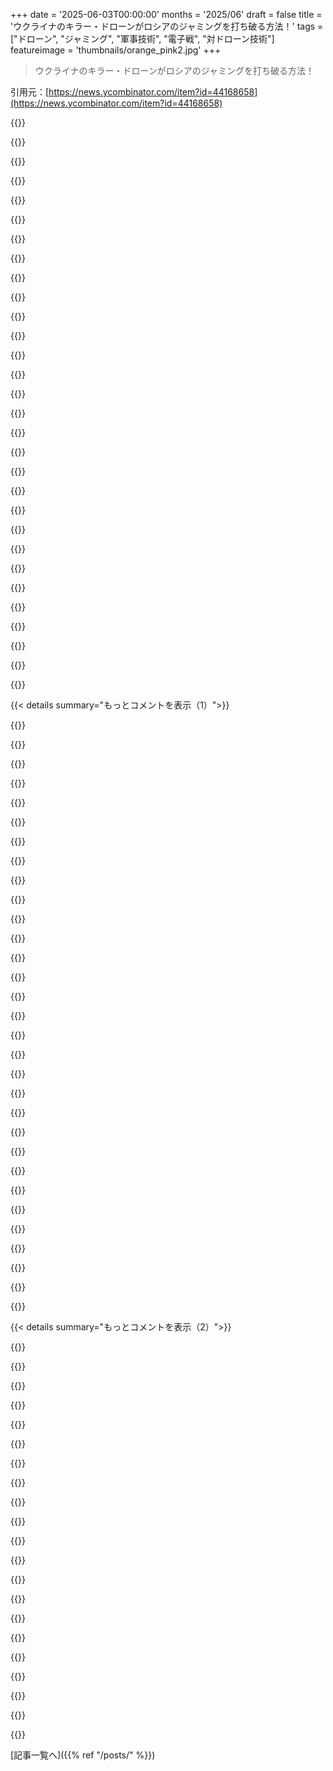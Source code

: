+++
date = '2025-06-03T00:00:00'
months = '2025/06'
draft = false
title = 'ウクライナのキラー・ドローンがロシアのジャミングを打ち破る方法！'
tags = ["ドローン", "ジャミング", "軍事技術", "電子戦", "対ドローン技術"]
featureimage = 'thumbnails/orange_pink2.jpg'
+++

> ウクライナのキラー・ドローンがロシアのジャミングを打ち破る方法！

引用元：[https://news.ycombinator.com/item?id=44168658](https://news.ycombinator.com/item?id=44168658)




{{<matomeQuote body="ドローン戦争ってさ、非人間的で乱用されやすいっていう恐ろしい面と、極薄ファイバーを凧糸にするなんて！みたいなすごい技術面があって、いつも複雑な気持ちになるんだ。今回の進歩も同じ。<br>でもね、新しいゲリラ戦の時代が来るんじゃないかって心配してる。ドローンは安くて誰でも手に入るし、どんどん自律化してる。対抗策は市民には現実的じゃないか、お金がかかるんだ。プログラミングで何ヶ月も前に仕掛けられるから、見つけるのも防ぐのも難しい。特に標的の自動殺傷は、これからの暴力的な蜂起やクーデター、内戦がどうなるか心配だよ。<br>エンジニアとしては全部すごく面白いけど、人間としてはこんな規模で暴力が民主化されちゃったことにゾッとするね。" userName="stego-tech" createdAt="2025/06/03 17:34:06" color="#785bff">}}




{{<matomeQuote body="»エンジニアとしては全部すごく面白いけど、人間としてはこんな規模で暴力が民主化されちゃったことにゾッとするね<br>テロリストに使われたら、どう防げばいいんだろうね？手榴弾とか手作り爆弾を積んだ小型ドローンが簡単に手に入るようになったら？今のヨーロッパのクリスマスマーケットは車両突入を防ぐためにバリケードで囲まれてるけど、ドローンで公共の場に火炎瓶を落とすなんて考える奴が出てきたらどうする？まあ、ドローンなしでも手で投げられるんだけどさ。公共の場所を安全にするって大変だよね、私の仕事じゃなくてよかったよ。" userName="vasco" createdAt="2025/06/03 17:41:23" color="#ff5c5c">}}




{{<matomeQuote body="»プログラミングで何ヶ月も前に仕掛けられるから、見つけるのも防ぐのも難しいんだ<br>これ、考えたことなかったな。最悪のケースって何だろう？<br>傷つけたい国に住んで、フリマとかでDJIドローンを大量に買って、有害なものをつけて森に隠すって、可能かな？引っ越して1年か2年待ってから、一番近い都市部に飛ばして大混乱を引き起こすとか。これ、安上がりで relatively straightforward だし、detect するのも難しそうだよね。何か見落としてるかな？" userName="Y_Y" createdAt="2025/06/03 18:25:13" color="#38d3d3">}}




{{<matomeQuote body="つまりね…市民には無理だよ、少なくとも今はね。いくつか今の対策を見てみようか：<br>* Flak＼Shrapnel＼Birdshot：最後の瞬間の防御としては優秀だけど、市民に大量に持たせるのは安全上まずい。これはナシ。<br>* Nets：防御によく使われるけど、ドローンが下を飛んだり、溶けるようなペイロードに変えたりするのは時間の問題。特攻ドローンで穴を開けて swarm するのもあり得る。市民向けには、今は人が多い場所の deter rent にはなるけど、見栄えは悪いよね。<br>* Buildings：今は一番安全。建物が頑丈で窓がしっかりしていればね。でも市民の建物はほとんど爆発とか外部からの攻撃には強くないし、避難しないといけない時が来る。建物の中なら、今は攻撃を止める方法がまだあるけどね、例えば室内にネットを張るとか、Pellet や buckshot を使った小型銃とか、 optics sensor を blind にする laser とか。でも市民が大規模にやるのは impractical だし、状況によるね。<br>* Jammers： piloted drone にはいいけど、記事が言うように、今の開発は自律型の slaughterbot 向けなんだよね。 jammers はほとんどの国で制限されてるし、攻撃後にそのまま動いてたら first responder の邪魔になる可能性もある。常にオンにしといたら市民生活も disrupt する。これもナシ。<br>* LASERS!：短期的に市民向けには多分これが一番の deter rent だろうね。高出力 IR laser の random strobe は、 swarm の optics を devastate して、 navigation や target acquisition を難しくするか不可能にする。 sensor に保護ガラスをつければ mission 終了までは大丈夫だろうけどね。<br>結局、これが私をdistress させるんだ。 Slaughterbots や Horizon で描かれてる未来が rapid ly approaching してる。自律型ドローンが impunity に murder できて、どんな threat actor でも手に入れられる affordable さ。現代の human database （顔、biometrics 、 profile 、場所、習慣、スケジュール）と組み合わせたら、 assassination や murder がドローン一つでできる時代が近づいてる。<br>それが私を horrify させるんだ。そして defence industry で働いた経験から学んだことがあるとすれば、それは誰もそんな power を持って信用できる奴はいないってこと。これを作ってる企業は絶対 dissident 、 opposition 、 regulator 、 government に対して使うだろう（または使うのを condone するだろう）。 Pandora’s Box はもう開いちゃったし、それがもたらす horror を十分に理解してる人は少ないと思うね。" userName="stego-tech" createdAt="2025/06/03 18:38:39" color="#785bff">}}




{{<matomeQuote body="私は国家形成、国家規模、政府形態に対する政治的影響にも fascinate されてるよ。<br>国家形成って、大きくて高度に訓練された常備軍 vs 小さくて分散した武器製造の相対的な軍事効率を追う傾向があるんだ。ローマ帝国は legion に払うお金がなくなって崩壊した。初期中世の小さな部族や王国は、 longbow と mounted knight が再び大きくて高度に訓練された常備軍に advantage を与えたことで、盛期中世の大きな王国に unified した。これらは gunpowder musket が knight の armor を全て useless にしたことで、 Renaissance の city-state に collapsed したんだ。その後、 mechanized arms と airplane が軍事兵器になり、それを生産するには大きな territory の resource が必要になったことで nation-state が dominate した。<br>drone は、製造が安価で、使いやすく、既存の weapon system に対して extremely lethal だから、 similar な政治 revolution を生み出す likely だね。そして、それは smaller political units 向けに tailor-made されてるみたいだ： drone は侵攻軍を lay waste できるけど、 range がだいたい10-20 miles しかないから power projection には suck する。主要な政治組織として city-state への回帰が見られるかもしれない？ Russia vs The U.S. vs China が tops になるかって議論は全部 moot になるかもしれない。 nation-state って概念そのものが disintegrate して、代わりに Beijing vs Shanghai vs Shenzhen vs Moscow vs Kiev vs The Bay Area vs NYC vs Washington DC ってなるかも？ drone は shipping lane を defend するのにも ideal だから、 economically-bound な city-state の loose confederation が見られるかもしれないけど、それぞれが独自の culture と social law を持ってるね。" userName="nostrademons" createdAt="2025/06/03 22:13:54" color="#ff5c5c">}}




{{<matomeQuote body="それか isolationism の反対、つまり政府が今削ってる soft power を使うこともできるんじゃないかな。貧困国が成長するのを助ける Aid programme とかさ。中東への爆撃は1世紀くらい試されてるけど、助けになったようには見えないよね。" userName="lostlogin" createdAt="2025/06/03 17:59:00" color="">}}




{{<matomeQuote body="この記事、drone に対して展開されてる weird な解決策の中には触れてないものもあったね。例えば、 Russia は critical infrastructure site の多くを巨大な nets （ golf course の barrier net に似てる）で囲んでるんだ。あと、上から nets を落として target drone を bunch of netting に snag させて blades を tangle させる anti-drone drone も開発してるらしいよ。" userName="myflash13" createdAt="2025/06/03 18:08:30" color="#785bff">}}




{{<matomeQuote body="私の意見だけど、 drone の supply chain には SoC、 radios、 optics、 batteries とか high-tech manufacturing が必要で、 state 規模の stability と resource extraction が必要なんだよ。ゲリラが使う drone もどこかから既成品の micro controller が必要で、裏庭で作ってるわけじゃないんだ。" userName="heavyset_go" createdAt="2025/06/04 00:16:54" color="">}}




{{<matomeQuote body="これは今の銃器の状況に似てるかもね。襲う側は一般市民より有利だけど、警察みたいな対策には勝てない。<br>米軍はもう4年くらいキネティックドローン対策をため込んでるよ。11ポンドくらいの頑丈な自律ドローンで、時速90マイルくらいで突っ込んで目標を物理的に破壊してから帰還するんだ。<br>それに1～2年前の米軍のEW（電子戦）技術を加えれば、自律ドローンですら無力化できる。これでかなり総合的な防御ができるんだ。つまり、この技術は可能どころか、既に存在してるってこと。<br>完璧かって？いや、違うね。今の銃や爆発物への防御も完璧じゃないしね。それは対策の反応時間があるからだよ。だから、特別に危険な状況に突入してるわけじゃないんだ。<br>追記：<br>無人航空機が初めて一般市民に使われたら、人口密集地でのドローン飛行は許可なしじゃ禁止されると思うな。そうすれば、許可なく飛んでるドローンは即座に撃墜できるからね。" userName="GoatInGrey" createdAt="2025/06/03 19:42:47" color="#38d3d3">}}




{{<matomeQuote body="テロリストが使う場合にどうやって防御するの？手りゅう弾とか自作爆弾を積んだ小型ドローンが簡単に手に入る時代に？って話だよね。<br>僕は逆の視点も考えられるんだ。過去30年間、警察とかSWATチームが人々を虐待したり、令状の住所を間違えただけで人を殺したりする話を読んできたからね。今後数年で、そういうシナリオが今みたいに一方的なものじゃなくなるのかって、疑問に思うんだ。その世界はどうなるんだろう？<br>自分で質問に答えるなら、手投げならドローンなしでもできるよね。<br>そりゃそうだけど、2マイル先から投げられる？同時に30個投げられる？そして、自分が誰かっていう証拠、ぼやけた監視カメラの映像すら残さずに、すぐ逃げられる？大惨事の規模が全然違うんだよ。" userName="NoMoreNicksLeft" createdAt="2025/06/03 18:34:06" color="">}}




{{<matomeQuote body="テロリストが使う場合にどうやって防御するの？って？<br>防御できないし、しないんだよ。だからテロリズムって呼ばれるんだ。安全と自由は時に相反する目標なんだよね。これもその一例だよ。テロリズムへの防御は、テロがあっても社会を変えないことなんだ。テロは政治的な目標を持った暴力でしょ。政治が変わらなければ、テロは失敗するんだよ。すべてのソフトターゲットを守れるわけじゃないし、守るべきでもない。ソフトターゲットはいつだって存在するんだ。" userName="seadan83" createdAt="2025/06/03 19:49:25" color="">}}




{{<matomeQuote body="「ユニーク」な点は2つあるよ。1つ目は、安いこと。2つ目は、匿名だってこと。<br>今までドローンを使ったテロ攻撃がそんなに多くなかったのは、テロリストの技術習得が遅れてるだけで、実行不可能だからじゃないんだ。<br>そして、テロリストはいずれ追いつくんだよ（おそらくロシア・ウクライナ戦争が終わって、両国の熟練者が失業した後とかね）。<br>民間のスペースすべてを、運動エネルギー兵器やEWの対ドローンシステムで覆い尽くすのは無理なんだよ。<br>コンサートとかパレードとか、人が大勢集まる場所では一般的になるかもしれないけど、すべてのソフトターゲットをカバーすることは絶対にないね。<br>それに、一番近いアナログである化学兵器とは違って、ドローンは軍民両用で、安定してて、簡単に組み立てられるんだ。<br>1995年の東京地下鉄サリン事件 [0] がもっとひどいことにならなかったのは、犯人が不器用だったからだけだよ。その四分の一くらいの知能しかない奴でも、FPVドローンを目標に飛ばして成功させられるんだから。 [0] https://en.m.wikipedia.org/wiki/Tokyo_subway_sarin_attack#Ch..." userName="ethbr1" createdAt="2025/06/03 20:38:01" color="#45d325">}}




{{<matomeQuote body="上からネットを落としてくるアンチドローン用ドローンも開発したって？ドローンのプロペラを絡めるんだ。<br>ええ、じゃあさ、これからは戦争は全部ドローン対ドローンの戦いに限定しようぜって、みんなで合意できたらいいね。" userName="rollcat" createdAt="2025/06/03 19:35:36" color="">}}




{{<matomeQuote body="僕が何か見落としてる？って？<br>バッテリーの劣化、1年か2年も経てばドローンの周りに葉っぱやゴミがたまること、ありとあらゆる天候の影響、動物とかね。そういうこと全部だよ。" userName="heavyset_go" createdAt="2025/06/04 00:32:43" color="">}}




{{<matomeQuote body="一般市民にとっての防御は、誰かがライフルで撃ってくるのを止めるのと同じだよ。警察に犯人を逮捕してもらうことだ。" userName="tim333" createdAt="2025/06/03 18:45:34" color="">}}




{{<matomeQuote body="ドローンのサプライチェーンには、国家規模の安定と資源抽出が必要って？<br>全部中国次第だよ。中国は世界の他の国のドローン生産を止める能力を持ってるんだから。" userName="klooney" createdAt="2025/06/04 04:17:15" color="">}}




{{<matomeQuote body="ドローンを使ったテロがあまり起きないのは、テロリストの技術が遅れてるか、やる気が無いからじゃね？儲からないし、会社が儲ける方が優先されるんだよ。テロって実は大した問題じゃなくて、アメリカじゃ雷に打たれるより死ぬ確率低いし、非合理極まりないんだ。" userName="nostrademons" createdAt="2025/06/03 22:17:21" color="">}}




{{<matomeQuote body="いや、そうでもないよ。部品は他の国でも作れるし、ちょっと値段が高いだけだよ。" userName="hkpack" createdAt="2025/06/04 09:00:42" color="">}}




{{<matomeQuote body="戦争をシミュレーションで済ませられたら最高だよね。でも実際は難しいだろうな。意見が違いすぎて命を惜しまないくらいなんだから、もしシミュレーションで負けても結局リアルな戦争を始めるだけさ。" userName="vasco" createdAt="2025/06/03 20:19:17" color="">}}




{{<matomeQuote body="俺の考えは全く逆。テロを防ぐには社会そのものを変えるべき。不満を持ってる人たちが政治で目標を達成できるようになれば、物を爆破する必要なんてなくなるんだよ。" userName="I-M-S" createdAt="2025/06/04 19:36:17" color="">}}




{{<matomeQuote body="もしハイテクな爆撃ドローンを用意するほどの手間をかけるなら、ドローンを自動で出せるコンテナに入れるくらいのことはするんじゃないかな？" userName="stavros" createdAt="2025/06/04 07:07:38" color="">}}




{{<matomeQuote body="戦争って人類の始まりからずっとあるなら、もしかしたら俺たち、問題の解決方法を間違ってるのかもしれないね。" userName="nadermx" createdAt="2025/06/03 17:40:18" color="">}}




{{<matomeQuote body="偽善はやめようぜ。援助プログラムは良い考えだけど、残念ながら多くの場合、地元の武装グループに盗まれてテロの資金になるだけ。例えばHamasのリーダーたちがどうやって外国の銀行口座に何十億も貯め込んだと思う？" userName="nradov" createdAt="2025/06/03 18:05:04" color="">}}




{{<matomeQuote body="その主張、根拠を見たいな。１．全ての部品が他の国で作られてるか？２．値段が少し高いだけか？フライトコントローラーを作る国はあるけど、部品は中国製が多いんだ。非中国製だけでクアッドローターを作るのは可能だとは思うけど、ちゃんとした研究とかメーカーは知らないな。" userName="quanto" createdAt="2025/06/04 12:54:13" color="#38d3d3">}}




{{<matomeQuote body="ロシア領内への最新攻撃には、どうやらArduPilotが使われたらしいね。アトランティックの記事にも載ってるよ。ArduPilotのC++ソースコードはGitHubにあるし、ArduPilotとウクライナに関する記事も追加で。<br>[1]: https://ardupilot.org/<br>[2]: https://www.theatlantic.com/international/archive/2025/06/uk...<br>[3]: https://github.com/ArduPilot/ardupilot<br>[4]: https://www.404media.co/ukraines-massive-drone-attack-was-po..." userName="Ciantic" createdAt="2025/06/03 13:02:54" color="#ff5c5c">}}




{{<matomeQuote body="”発射された117機のドローンにはそれぞれパイロットがいた”、って彼が言ってたよ。<br>https://www.bbc.com/news/articles/c1ld7ppre9vo" userName="bamboozled" createdAt="2025/06/03 13:13:39" color="#ff5733">}}




{{<matomeQuote body="孫子はもっとうまく言ってるよ、「戦いとは騙し合いだ」。<br>だから、彼が本当を言ってるか嘘かは分からない…自動起動して現在地を確認、正しい座標なら離陸して別の座標（飛行場）に突っ込むようにプログラムされたドローンの方が、自動化された戦争の“ファン”には嬉しいかもね。<br>さらに面白くするなら、“飛行機みたいな物体を探して突っ込む”コードを追加する手もあるけど、それだと「もしこの飛行場に民間機の737がいたらどうする？」っていう危険な領域に近づくよ。<br>トラックの屋根を遠隔で開けるって報告もあるけど、これもGPS座標でトリガーできるよね。でも、監視カメラで安全を確認してから遠距離で手動でやる方が信頼性は高いかな。<br>たぶん遠隔通信にはスマホとSIMカードを使ったんだろうね…" userName="netsharc" createdAt="2025/06/03 13:27:21" color="#38d3d3">}}




{{<matomeQuote body="標的を特定できるカメラドローンが1機あればいいんだよ。そいつが別のドローンに「爆撃しろ」って言うだけさ。" userName="RenThraysk" createdAt="2025/06/03 13:36:32" color="">}}




{{<matomeQuote body="…それは理論上の話ね。実際には、そんな複雑なシステムをフェイルセーフで作るのは全然簡単じゃないんだよ。" userName="4gotunameagain" createdAt="2025/06/03 13:43:41" color="">}}




{{<matomeQuote body="人間が標的を見つけるなら、やっぱりカメラドローンは1機で済むよ。" userName="RenThraysk" createdAt="2025/06/03 14:00:11" color="">}}




{{< details summary="もっとコメントを表示（1）">}}

{{<matomeQuote body="はっきり言うと、それはArduPilotが、民間・産業・愛好家向けに明らかな用途がある、かなりありふれたUAVナビゲーションプロジェクトだからだよ。みんなArduPilotをいじるのは、自分のドローンが勝手に飛び回るのを見るのが楽しいからさ。それに手榴弾とかを載せられるのは、ある意味当たり前の拡張だけど、ペイロードはまったく別の機能なんだ。" userName="ajross" createdAt="2025/06/03 15:12:31" color="#38d3d3">}}




{{<matomeQuote body="それは理論上の話ね。実際には、そんな長くてリスクの高い計画で、悲惨な結果につながるかもしれない任務の単一障害点として、カメラドローン1機だけなんて許容しないよ。" userName="4gotunameagain" createdAt="2025/06/03 14:02:08" color="">}}




{{<matomeQuote body="じゃあ結局、GPS座標をセットしただけで、ドローンは自律的にあんなに成功したの？（過去48時間のロシア戦闘機基地攻撃の話だけどね）<br>もし手動で操縦してなかったとしたら、マジでびっくりだよ。" userName="ivape" createdAt="2025/06/03 15:22:20" color="#ff5c5c">}}




{{<matomeQuote body="結局、目標を全部見つけるのにカメラ付きドローンは1機で十分だよね。静的な目標なら一度見えればOK。<br>操縦できるカメラドローンはたくさんあっても、偵察用は1機でいいんだよ。" userName="RenThraysk" createdAt="2025/06/03 14:37:32" color="">}}




{{<matomeQuote body="「カメラは1機で十分」って言うんでしょ？<br>でもGPSがジャミングされてて、隊にカメラが1機だけだったら、他のドローンはどうやって目標にたどり着くの？<br>全部にカメラがないと無理じゃない？" userName="dmkolobov" createdAt="2025/06/03 15:54:16" color="#ff33a1">}}




{{<matomeQuote body="カメラドローンが、別のドローンがちゃんと目標に向かってるか確認できるよ。" userName="RenThraysk" createdAt="2025/06/03 16:09:52" color="">}}




{{<matomeQuote body="報道によると、ドローンはコンテナから集合場所まで自分で飛んで行って、攻撃はパイロットが操縦を引き継いだみたいだよ。" userName="varjag" createdAt="2025/06/03 13:20:33" color="#ff5c5c">}}




{{<matomeQuote body="OpenCVみたいな機載ソフトは形を認識するように学習できるんだ。<br>10年以上前でも、NodeCopterで動く小型ドローンが赤旗を追うデモがあったくらいだよ。<br>GPS座標入れて飛んで、範囲内に入ったらぶつかる形を探すってのは、10年前の技術でも不可能じゃなさそうだよね。" userName="masom" createdAt="2025/06/03 15:27:18" color="#785bff">}}




{{<matomeQuote body="情報源は？" userName="bamboozled" createdAt="2025/06/03 13:21:40" color="">}}




{{<matomeQuote body="つまり、信頼できない2次元の道具だけで、3次元空間で高速に動くたくさんのものを調整するって古いやり方かい。" userName="dmkolobov" createdAt="2025/06/03 16:26:57" color="">}}




{{<matomeQuote body="君はデタラメばっかり言ってるね。<br>カメラドローンが目標の上でホバリングして、カミカゼドローンがカメラと目標を結ぶ線に沿って突撃するんだよ。" userName="RenThraysk" createdAt="2025/06/03 16:45:02" color="">}}




{{<matomeQuote body="これが動かない目標なら、その朝の衛星データから正確なGPS情報を送れるかもね。<br>リアルタイムの情報はいらないよ。<br>ただ目標座標まで推測航法するだけだ。" userName="0cf8612b2e1e" createdAt="2025/06/03 16:15:13" color="#ff33a1">}}




{{<matomeQuote body="そんなに遠くからどうやって操作するの？<br>衛星通信？<br>遅延が大きすぎてダメじゃないかな？" userName="randomtoast" createdAt="2025/06/03 14:36:03" color="">}}




{{<matomeQuote body="お楽しみで、’飛行機っぽいものを見つけてぶつかる’コードを追加したら？って話だけど、そりゃ危ない領域だよ。もし民間機の737がたまたま同じ飛行場にいたら？ ロシアが戦略核爆撃機を置いてる飛行場に民間機の737が乗降してるって？ ロシアはどんなドローンよりも早くそいつらを撃ち落とすね。" userName="wiseowise" createdAt="2025/06/03 14:28:21" color="">}}




{{<matomeQuote body="ドローンで推測航法（Dead reckoning）なんて、風がどれだけ変わるか考えたらほぼ無理な離れ業だよ。" userName="Sohcahtoa82" createdAt="2025/06/03 16:37:37" color="#38d3d3">}}




{{<matomeQuote body="マジかよ（lmao what?）？ カメラドローンで待機して、他のドローンをターゲットに誘導したいの？ どっちのドローンも自分の位置が分からない（ドローンがGPSロックできなかったのは事実で、憶測じゃない）のに、どうやったらうまくいくんだよ？" userName="0x457" createdAt="2025/06/03 16:51:41" color="">}}




{{<matomeQuote body="＞ロシアが戦略核爆撃機を置いてる飛行場に民間機の737が乗降してるって？<br>Tu-95が軍民共用空港にいるかは知らないけど、軍民共用空港自体は珍しくないよ。Pskovは軍民共用だし、ウクライナは数年前にそこでいくつかのIl-76に小規模攻撃を仕掛けてる。合法的な目標航空機への攻撃が、民間機のすぐ近くで起きてるシナリオは現実的だよ。" userName="cmcaleer" createdAt="2025/06/03 17:06:28" color="#ff5c5c">}}




{{<matomeQuote body="それで、いくつかのメディアで言及されてたAIの部分はどうなったの？" userName="ladyanita22" createdAt="2025/06/03 14:46:27" color="#ff5c5c">}}




{{<matomeQuote body="それで、カメラはターゲットに向けられてるの？ 他のドローンが正しい方向に向かってるか、どうやって確認するんだよ？ 地上の人員は？ 彼らはただ、静止してる観測ドローンの視線と他のドローンが交差するのを待ってるだけなの？" userName="dmkolobov" createdAt="2025/06/03 16:55:54" color="">}}




{{<matomeQuote body="彼らはどこから出発したか知ってたんだよ。ターゲットが出発地点から見てどこにあるかも分かってる。" userName="RenThraysk" createdAt="2025/06/03 17:16:33" color="">}}




{{<matomeQuote body="ロシア、Israel、USA、あるいは他の国が軍事的理由で民間人を攻撃するのは問題にならないのに、なんでこのケースだけ問題になるの？ おかしくない？" userName="oneshtein" createdAt="2025/06/03 17:58:00" color="">}}




{{<matomeQuote body="変だね - GPSの妨害は軍事施設の周りでは典型的だよ。だから、ドローンが位置をゼロにハードコードされてたとしても - GPSが妨害されてるからそれはできないはず。パイロットによる操縦が必要だったんじゃないの。面白いね。" userName="keepamovin" createdAt="2025/06/03 13:53:32" color="#45d325">}}




{{<matomeQuote body="あなたの言う通りだよ：<br>＞ ...飛ばした117機のドローンそれぞれにパイロットがいた。<br>https://www.bbc.com/news/articles/c1ld7ppre9vo" userName="faitswulff" createdAt="2025/06/03 15:35:54" color="#ff5c5c">}}




{{<matomeQuote body="複数のタイムゾーンに100人以上のパイロットがいて、AIがダメでも対応できたみたい。映像にはGPSが使えないって出てて、ジャミングやGLONASS無効化のせいだろうね。ロシア国内の携帯キャリアで映像送って、視覚で手動誘導したから昼間の攻撃になったらしいよ。" userName="burnt-resistor" createdAt="2025/06/04 00:00:46" color="#785bff">}}




{{<matomeQuote body="もし遠隔操作だったなら、パイロットはウクライナに何千キロも離れてたのかな？敵地でどうやって接続したか気になる。イルクーツクみたいに遠いとStarlinkしかない気がするけど、カスタム送受信機だと見つかりそうだしね。" userName="twothreeone" createdAt="2025/06/03 14:36:24" color="#ff5733">}}




{{<matomeQuote body="ドローン内の携帯モデムにロシアのSIMカードを入れたんだよ。作戦は何ヶ月も準備されてた。ロシア版7-11でプリペイドSIMを大量に買うのが一番簡単だったと思う。" userName="giantrobot" createdAt="2025/06/03 15:04:36" color="#785bff">}}




{{<matomeQuote body="ロシアでは身分証明書なしでSIMは買えないし、キャリアは他人名義だと疑うと使えなくする。これは最近の法律なんだ。本人の身元じゃない電話番号を入手するのは不可能じゃないけど、食料品店じゃ買えないね。" userName="hofrogs" createdAt="2025/06/03 15:58:51" color="#45d325">}}




{{<matomeQuote body="彼らは1年以上前から計画してたんだ。それに相手はSBUだよ。ロシア国内で携帯のデータプランを使う方法くらい見つけられたはずだろ。" userName="luma" createdAt="2025/06/03 16:21:11" color="">}}




{{<matomeQuote body="店は身分証明書なしじゃSIM売らないかもだけど、eSIMならIDなしで買えるよ。1.20ドルで1GB付きだって。このサイト見て：https://www.esim4travel.com/russia-esim" userName="aembleton" createdAt="2025/06/03 16:52:39" color="#ff5733">}}




{{<matomeQuote body="捕虜になった人たちから身分証明書を取ったのかな。" userName="ct0" createdAt="2025/06/03 16:21:14" color="#ff5733">}}

{{</details>}}




{{< details summary="もっとコメントを表示（2）">}}

{{<matomeQuote body="それか、ただ彼らの民間の携帯からSIMを取ったのかも。SIM集めるのに効果的だと思うな。ずっとは無理だけど、作戦前の1ヶ月で集めるには十分だ。" userName="pjc50" createdAt="2025/06/03 16:23:24" color="#45d325">}}




{{<matomeQuote body="もしかしたら、他の国にローミングできる旅行者向けSIMかも？カザフスタンとかでSIM大量に買って、ロシアにローミングすればネット使えるんじゃない？" userName="lordnacho" createdAt="2025/06/03 17:18:59" color="#ff33a1">}}




{{<matomeQuote body="これだとローミング料金が作戦全体で一番金かかりそうだな。" userName="I-M-S" createdAt="2025/06/04 19:57:27" color="">}}




{{<matomeQuote body="GSMってジャミングめっちゃ簡単じゃない？てか、シベリアにまで民間の携帯電波あんの？しかも軍事基地のすぐ近く？すげーな。" userName="twothreeone" createdAt="2025/06/03 16:28:39" color="">}}




{{<matomeQuote body="ジャミングって機器があって起動してないとダメじゃん。今回の攻撃前は、ロシアが自国奥深くの基地にジャミング機器置いとく理由なんてなかったし、ましてや起動なんてしてなかっただろうね。" userName="giantrobot" createdAt="2025/06/03 21:00:15" color="">}}




{{<matomeQuote body="ジャミングに関して：今や第3世代のGhost Dragonは2022年からずいぶん進化したんだ。元のC2無線帯はすぐに賢い周波数ホッピングシステムに置き換わった。これがあちこちのスペクトルをスキャンしてジャミングされてない帯域を探すんだよ。オペレーターは6つの無線周波数帯を切り替えて、敵のジャミングの中でも制御を維持し、映像も送り返せるんだ。" userName="alwillis" createdAt="2025/06/03 21:22:38" color="#ff33a1">}}




{{<matomeQuote body="寄付できる大きなボランティア基金のリストだよ（軍事・非軍事支援）。Come Back Alive：最初の長距離ドローンを届けたらしい。<br>https://savelife.in.ua/en/donate-en/<br>Serhiy Prytula Charity Foundation：有名な偵察衛星を買ったとこ。<br>https://prytulafoundation.org/en<br>KOLO Charity Foundation：UAの技術コミュニティが運営。<br>https://www.koloua.com/en/<br>Razom Ukraine (US based)：アメリカ拠点の団体。<br>https://www.razomforukraine.org/" userName="defly" createdAt="2025/06/03 22:05:30" color="#45d325">}}




{{<matomeQuote body="”完璧な世界では、ドローンは離陸して飛んで標的を見つけ、攻撃して任務を報告するべきだ”とBurukinは言う。”開発はそこに向かってる”と。これが問題の核心だよね。数年前なら、殺傷判断に人間を関与させるべきだって誰も反対しなかったはず。たった一つの戦争で、ポップテックのライターたちが倫理的な考慮や自律型殺傷兵器について全く触れずに書き始めるようになったんだ。" userName="Sporktacular" createdAt="2025/06/03 15:17:08" color="#785bff">}}




{{<matomeQuote body="これは、’倫理’とか’名誉’ってのは優勢な時にだけ保てる贅沢品で、実際の脅威に直面したらすぐに捨てられるっていう、厄介な事実を浮き彫りにしてるね。これが正しいとは言わないけど、予測可能な反応には見える。倫理が力こそ正義って形で定義されなきゃいけない時の恐ろしさを公理的に示してるんだろうね。すごく高尚で複雑な問題だけど、結局のところ「俺たちどうすればいいんだ？」っていう厄介な問いは未解決のまま残るんだ。" userName="Nasrudith" createdAt="2025/06/03 15:37:13" color="">}}




{{<matomeQuote body="この側の議論はしたくないんだけど、スマート爆弾とか誘導ミサイルとそんなに違うかな？人間が関与してるじゃん、人間が標的の座標を兵器に送ってる。そういう運用は、固定式の砲台とか、いつ自分で決めた標的でも撃てっていう常時命令が出てるパトロールロボットとは全然違う気がするけど。" userName="ip26" createdAt="2025/06/03 18:21:30" color="#38d3d3">}}




{{<matomeQuote body="つまり、これらの機械が実際には殺傷に使われなかったってことも重要だと思うんだ。" userName="BobaFloutist" createdAt="2025/06/04 00:00:37" color="">}}




{{<matomeQuote body="インドはパキスタンのドローンスウォーム攻撃に対して、昔ながらのL70 Guns、zu 23、ZSU-23-4 Shilkaを使ったんだ。これらは自動で追跡、ロック、発砲できるように近代化されてる。でも安いんだよ。" userName="sreekanth850" createdAt="2025/06/03 15:06:50" color="">}}




{{<matomeQuote body="これは第二次大戦直後のヴィンテージだね。対空砲のクラシックデザイン。<br>トルコ製ドローンについて話してた感じだと、Bayraktar TB2みたいな航空機サイズのドローンを言ってるの？それともクアッドコプターサイズ？後者は地形に隠れやすいよね。<br>https://en.wikipedia.org/wiki/Bofors_40_mm_Automatic_Gun_L/7..." userName="pjc50" createdAt="2025/06/03 16:07:54" color="">}}




{{<matomeQuote body="Asisguard Songar ドローンだよ。" userName="sreekanth850" createdAt="2025/06/03 16:16:30" color="">}}




{{<matomeQuote body="どんなターゲッティングシステム使ってるんだろ？ IR（赤外線）信号はなさそうだし、レーダー反射もかなり小さいよね？" userName="cenamus" createdAt="2025/06/03 15:13:58" color="">}}




{{<matomeQuote body="うちは多層的な低シグネチャ・パッシブドローン探知システムを持ってるよ。レーダー、RF（無線周波数）ベースのシステム、EOセンサー、IR、ビデオ追跡とかね。全天候対応のサーマルイメージングもあるし。全部一つのC2（コマンドアンドコントロール）システムに統合されてるんだ。この改良された旧式システムは、Pak（パキスタン）が送ってきたトルコ製ドローンを500機以上撃墜するのに役立ったって証明されてるよ。" userName="sreekanth850" createdAt="2025/06/03 15:32:01" color="#38d3d3">}}




{{<matomeQuote body="ああ、じゃあクアッドコプターじゃなくて、ガソリンエンジンとかタービン搭載の、もっと大きくて伝統的なドローンみたいな感じ？" userName="cenamus" createdAt="2025/06/04 07:14:04" color="">}}




{{<matomeQuote body="このシステムの撃墜率はどれくらいだったの？" userName="petra" createdAt="2025/06/03 15:48:07" color="">}}




{{<matomeQuote body="死傷者もインフラ被害も全くなかったよ。うちは多層防御システムがあって、L70とZu23が超近距離のドローン・UAV防御、Spyderが短距離、Akashが中距離、S400が長距離と高価値目標用だ。砲の正確な撃墜率は不明なんだけど、記者会見で当局者はドローンにすごく効果的だって言ってたよ。" userName="sreekanth850" createdAt="2025/06/03 15:56:51" color="#ff5733">}}




{{<matomeQuote body="この記事も見てみて。<br>https://economictimes.indiatimes.com/news/defence/in-operati..." userName="sreekanth850" createdAt="2025/06/04 12:19:47" color="">}}

{{</details>}}



[記事一覧へ]({{% ref "/posts/" %}})
